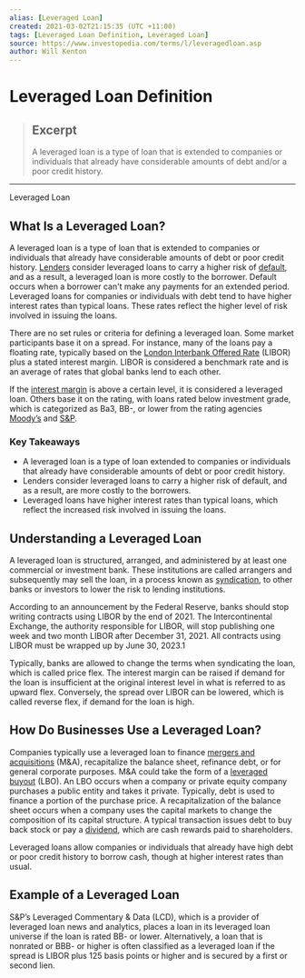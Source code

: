 ```yaml
---
alias: [Leveraged Loan]
created: 2021-03-02T21:15:35 (UTC +11:00)
tags: [Leveraged Loan Definition, Leveraged Loan]
source: https://www.investopedia.com/terms/l/leveragedloan.asp
author: Will Kenton
---
```


# Leveraged Loan Definition

> ## Excerpt
> A leveraged loan is a type of loan that is extended to companies or individuals that already have considerable amounts of debt and/or a poor credit history.

---

Leveraged Loan
## What Is a Leveraged Loan?

A leveraged loan is a type of loan that is extended to companies or individuals that already have considerable amounts of debt or poor credit history. [Lenders](https://www.investopedia.com/terms/l/lender.asp) consider leveraged loans to carry a higher risk of [default](https://www.investopedia.com/terms/d/default2.asp), and as a result, a leveraged loan is more costly to the borrower. Default occurs when a borrower can't make any payments for an extended period. Leveraged loans for companies or individuals with debt tend to have higher interest rates than typical loans. These rates reflect the higher level of risk involved in issuing the loans.

There are no set rules or criteria for defining a leveraged loan. Some market participants base it on a spread. For instance, many of the loans pay a floating rate, typically based on the [London Interbank Offered Rate](https://www.investopedia.com/terms/l/libor.asp) (LIBOR) plus a stated interest margin. LIBOR is considered a benchmark rate and is an average of rates that global banks lend to each other.

If the [interest margin](https://www.investopedia.com/terms/n/netinterestmargin.asp) is above a certain level, it is considered a leveraged loan. Others base it on the rating, with loans rated below investment grade, which is categorized as Ba3, BB-, or lower from the rating agencies [Moody’s](https://www.investopedia.com/terms/m/moodys.asp) and [S&P](https://www.investopedia.com/terms/s/sp.asp).

### Key Takeaways

-   A leveraged loan is a type of loan extended to companies or individuals that already have considerable amounts of debt or poor credit history.
-   Lenders consider leveraged loans to carry a higher risk of default, and as a result, are more costly to the borrowers.
-   Leveraged loans have higher interest rates than typical loans, which reflect the increased risk involved in issuing the loans.

## Understanding a Leveraged Loan

A leveraged loan is structured, arranged, and administered by at least one commercial or investment bank. These institutions are called arrangers and subsequently may sell the loan, in a process known as [syndication](https://www.investopedia.com/terms/s/syndicate.asp), to other banks or investors to lower the risk to lending institutions.

According to an announcement by the Federal Reserve, banks should stop writing contracts using LIBOR by the end of 2021. The Intercontinental Exchange, the authority responsible for LIBOR, will stop publishing one week and two month LIBOR after December 31, 2021. All contracts using LIBOR must be wrapped up by June 30, 2023.1

Typically, banks are allowed to change the terms when syndicating the loan, which is called price flex. The interest margin can be raised if demand for the loan is insufficient at the original interest level in what is referred to as upward flex. Conversely, the spread over LIBOR can be lowered, which is called reverse flex, if demand for the loan is high.

## How Do Businesses Use a Leveraged Loan?

Companies typically use a leveraged loan to finance [mergers and acquisitions](https://www.investopedia.com/terms/m/mergersandacquisitions.asp) (M&A), recapitalize the balance sheet, refinance debt, or for general corporate purposes. M&A could take the form of a [leveraged buyout](https://www.investopedia.com/terms/l/leveragedbuyout.asp) (LBO). An LBO occurs when a company or private equity company purchases a public entity and takes it private. Typically, debt is used to finance a portion of the purchase price. A recapitalization of the balance sheet occurs when a company uses the capital markets to change the composition of its capital structure. A typical transaction issues debt to buy back stock or pay a [dividend](https://www.investopedia.com/terms/d/dividend.asp), which are cash rewards paid to shareholders.

Leveraged loans allow companies or individuals that already have high debt or poor credit history to borrow cash, though at higher interest rates than usual.

## Example of a Leveraged Loan

S&P’s Leveraged Commentary & Data (LCD), which is a provider of leveraged loan news and analytics, places a loan in its leveraged loan universe if the loan is rated BB- or lower. Alternatively, a loan that is nonrated or BBB- or higher is often classified as a leveraged loan if the spread is LIBOR plus 125 basis points or higher and is secured by a first or second lien.
